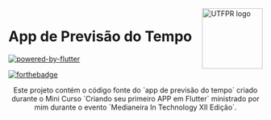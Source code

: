 
<a  href="https://meditec.md.utfpr.edu.br/">

<img  src="https://i.imgur.com/7d3FZCR.png"  alt="UTFPR logo"  title="UTFPR"  align="right"  height="120" />

</a>

  

# App de Previsão do Tempo

<p float="left">

[![powered-by-flutter](https://user-images.githubusercontent.com/68667679/204107011-680bc5cd-4e4e-46f6-9d50-ea24fb27a821.svg)](https://flutter.dev/)

[![forthebadge](https://forthebadge.com/images/badges/cc-0.svg)](https://creativecommons.org/licenses/by/4.0/deed.pt_BR)

</p>
<p align="center">Este projeto contém o código fonte do `app de previsão do tempo` criado durante o Mini Curso `Criando seu primeiro APP em Flutter` ministrado por mim durante o evento `Medianeira In Technology XII Edição`.</p>
